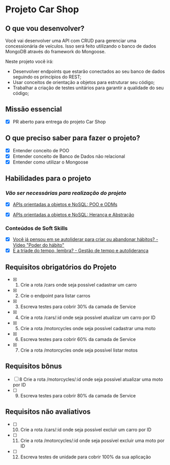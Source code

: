 # Projeto Car Shop

## O que vou desenvolver?

Você vai desenvolver uma API com CRUD para gerenciar uma concessionária de veículos. Isso será feito utilizando o banco de dados MongoDB através do framework do Mongoose.

Neste projeto você irá:

- Desenvolver endpoints que estarão conectados ao seu banco de dados seguindo os princípios do REST;
- Usar conceitos de orientação a objetos para estruturar seu código;
- Trabalhar a criação de testes unitários para garantir a qualidade do seu código;

## Missão essencial

- [X] PR aberto para entrega do projeto Car Shop

## O que preciso saber para fazer o projeto?

- [x] Entender conceito de POO
- [x] Entender conceito de Banco de Dados não relacional
- [x] Entender como utilizar o Mongoose

## Habilidades para o projeto

### _Vão ser necessárias para realização do projeto_

- [x] [APIs orientadas a objetos e NoSQL: POO e ODMs](https://app.betrybe.com/learn/course/5e938f69-6e32-43b3-9685-c936530fd326/module/94d0e996-1827-4fbc-bc24-c99fb592925b/section/31fdf796-fb5a-4a3f-b1d5-4eadd0ab0147/day/fa158180-d0d0-40d7-83bf-ff7c0c983b10/lesson/453cd880-37f1-4e84-9d69-e31738083558)

- [x] [APIs orientadas a objetos e NoSQL: Herança e Abstração](https://app.betrybe.com/learn/course/5e938f69-6e32-43b3-9685-c936530fd326/module/94d0e996-1827-4fbc-bc24-c99fb592925b/section/31fdf796-fb5a-4a3f-b1d5-4eadd0ab0147/day/d87d8c3f-23f2-429b-b571-265103e6418d/lesson/0ec9c610-f806-4ae2-9104-a982edbf632b)

### Conteúdos de Soft Skills

- [x] [Você já pensou em se autoliderar para criar ou abandonar hábitos? - Vídeo "Poder do hábito"](https://www.youtube.com/watch?v=9BtrLf6PfYY)
- [x] [E a tríade do tempo, lembra? - Gestão de tempo e autoliderança](https://app.betrybe.com/learn/course/5e938f69-6e32-43b3-9685-c936530fd326/module/2e0692c9-e226-4e95-860a-b4cad80e3c3c/section/13db8d8e-2dcb-44f1-badf-6616dabbef59/day/e85945dd-855e-47a5-839f-b51cc3fce70e/lesson/f34b3270-2341-48b0-b282-3611457aa0d6)

## Requisitos obrigatórios do Projeto

- [x] 1. Crie a rota /cars onde seja possível cadastrar um carro
- [x] 2. Crie o endpoint para listar carros
- [x] 3. Escreva testes para cobrir 30% da camada de Service
- [x] 4. Crie a rota /cars/:id onde seja possível atualizar um carro por ID
- [x] 5. Crie a rota /motorcycles onde seja possível cadastrar uma moto
- [x] 6. Escreva testes para cobrir 60% da camada de Service
- [x] 7. Crie a rota /motorcycles onde seja possível listar motos

## Requisitos bônus

- [ ] 8 Crie a rota /motorcycles/:id onde seja possível atualizar uma moto por ID
- [ ] 9. Escreva testes para cobrir 80% da camada de Service

## Requisitos não avaliativos

- [ ] 10. Crie a rota /cars/:id onde seja possível excluir um carro por ID
- [ ] 11. Crie a rota /motorcycles/:id onde seja possível excluir uma moto por ID
- [ ] 12. Escreva testes de unidade para cobrir 100% da sua aplicação
